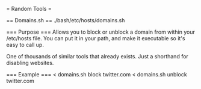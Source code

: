 = Random Tools =

== Domains.sh ==
./bash/etc/hosts/domains.sh

=== Purpose ===
Allows you to block or unblock a domain from within your /etc/hosts file. You can put it in your path, and make it executable so it's easy to call up.

One of thousands of similar tools that already exists. Just a shorthand for disabling websites.

=== Example ===
&lt; domains.sh block twitter.com
&lt; domains.sh unblock twitter.com


